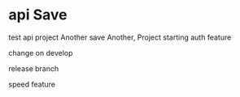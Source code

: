 # api Save
test api project Another save
Another, Project
starting auth feature

change on develop

release branch

speed feature